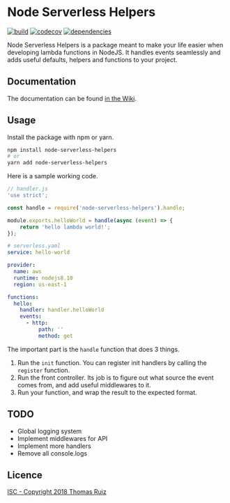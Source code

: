 # Node Serverless Helpers

[![build](https://travis-ci.org/thomasruiz/node-serverless-helpers.svg?branch=master)](https://travis-ci.org/thomasruiz/node-serverless-helpers.svg?branch=master)
[![codecov](https://codecov.io/gh/thomasruiz/node-serverless-helpers/branch/master/graph/badge.svg)](https://codecov.io/gh/thomasruiz/node-serverless-helpers)
[![dependencies](https://david-dm.org/thomasruiz/node-serverless-helpers.svg)](https://david-dm.org/thomasruiz/node-serverless-helpers.svg)

Node Serverless Helpers is a package meant to make your life easier when 
developing lambda functions in NodeJS. It handles events seamlessly and adds 
useful defaults, helpers and functions to your project.

## Documentation

The documentation can be found [in the Wiki](https://github.com/thomasruiz/node-serverless-helpers/wiki).

## Usage

Install the package with npm or yarn.

```bash
npm install node-serverless-helpers
# or 
yarn add node-serverless-helpers
```

Here is a sample working code.

```javascript
// handler.js
'use strict';

const handle = require('node-serverless-helpers').handle;

module.exports.helloWorld = handle(async (event) => {
    return 'hello lambda world!';
});
```

```yaml
# serverless.yaml
service: hello-world

provider:
  name: aws
  runtime: nodejs8.10
  region: us-east-1

functions:
  hello:
    handler: handler.helloWorld
    events:
      - http:
          path: ''
          method: get
```

The important part is the `handle` function that does 3 things.

 1. Run the `init` function. You can register init handlers by calling
  the `register` function.
 2. Run the front controller. Its job is to figure out what source the 
  event comes from, and add useful middlewares to it.
 3. Run your function, and wrap the result to the expected format.

## TODO

 - Global logging system
 - Implement middlewares for API
 - Implement more handlers
 - Remove all console.logs

## Licence

[ISC - Copyright 2018 Thomas Ruiz](https://github.com/thomasruiz/node-serverless-helpers/blob/master/LICENCE)
